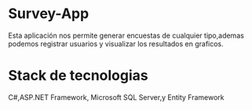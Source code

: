 # Survey-App
Esta aplicación nos permite generar encuestas de cualquier tipo,ademas podemos registrar usuarios y visualizar los resultados en graficos.

# Stack de tecnologias
C#,ASP.NET Framework, Microsoft SQL Server,y Entity Framework
